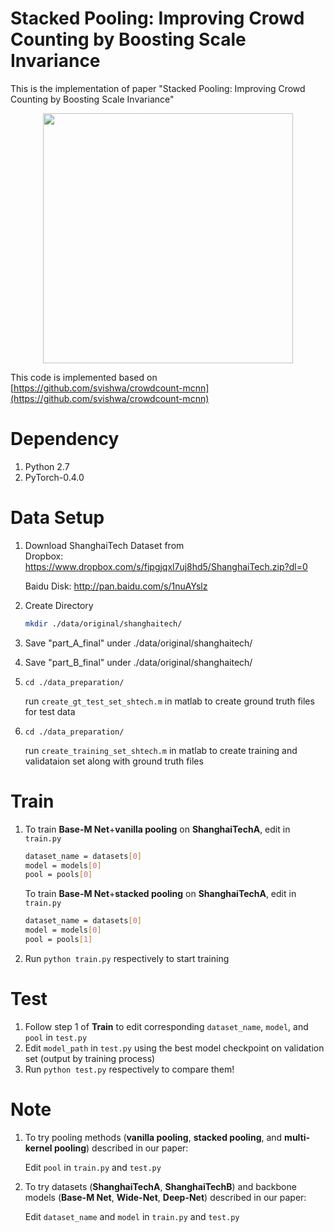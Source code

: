 # Stacked Pooling: Improving Crowd Counting by Boosting Scale Invariance

This is the implementation of paper "Stacked Pooling: Improving Crowd Counting by Boosting Scale Invariance"

<p align="center">
   <img src="https://github.com/siyuhuang/crowdcount-stackpool/blob/master/thumbnails/stackpool.jpg" width="400">
</p>

This code is implemented based on [https://github.com/svishwa/crowdcount-mcnn](https://github.com/svishwa/crowdcount-mcnn)

# Dependency
1. Python 2.7
2. PyTorch-0.4.0

# Data Setup
1. Download ShanghaiTech Dataset from   
   Dropbox:   https://www.dropbox.com/s/fipgjqxl7uj8hd5/ShanghaiTech.zip?dl=0
   
   Baidu Disk: http://pan.baidu.com/s/1nuAYslz
2. Create Directory 
   ```bash
   mkdir ./data/original/shanghaitech/  
   ```
3. Save "part_A_final" under ./data/original/shanghaitech/
4. Save "part_B_final" under ./data/original/shanghaitech/
5. `cd ./data_preparation/`

   run `create_gt_test_set_shtech.m` in matlab to create ground truth files for test data
6. `cd ./data_preparation/`

   run `create_training_set_shtech.m` in matlab to create training and validataion set along with ground truth files

# Train
1. To train **Base-M Net**+**vanilla pooling** on **ShanghaiTechA**, edit in `train.py` 
   ```bash
   dataset_name = datasets[0]   
   model = models[0]         
   pool = pools[0] 
   ```
   
   To train **Base-M Net**+**stacked pooling** on **ShanghaiTechA**, edit in `train.py`
   ```bash
   dataset_name = datasets[0]   
   model = models[0]         
   pool = pools[1] 
   ```   
2. Run `python train.py` respectively to start training

# Test
1. Follow step 1 of **Train** to edit corresponding `dataset_name`, `model`, and `pool` in `test.py`
2. Edit `model_path` in `test.py` using the best model checkpoint on validation set (output by training process)  
3. Run `python test.py` respectively to compare them!

# Note
1. To try pooling methods (**vanilla pooling**, **stacked pooling**, and **multi-kernel pooling**) described in our paper:

     Edit `pool` in `train.py` and `test.py`

2. To try datasets (**ShanghaiTechA**, **ShanghaiTechB**) and backbone models (**Base-M Net**, **Wide-Net**, **Deep-Net**) described in our paper:

     Edit `dataset_name` and `model` in `train.py` and `test.py`



